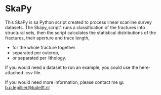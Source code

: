 # SkaPy
This SkaPy is sa Python script created to process linear scanline survey datasets.
The Skapy_script1 runs a classification of the fractures into structural sets,
  then the script calculates the statistical distributions of the fractures, their aperture and trace length, 
  - for the whole fracture together
  - separated per outcrop,
  - or separated per lithology.
  
 If you would need a dataset to run an example, you could use the here-attached .csv file.
 
 If you would need more information, please contact me @:
 b.p.lepillier@tudelft.nl
